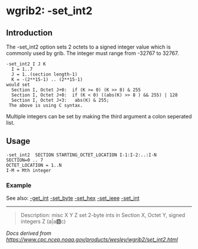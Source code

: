 # wgrib2: -set_int2

## Introduction

The -set_int2 option sets 2 octets to a
signed integer value which is commonly used by grib.
The integer must range from -32767 to 32767.

```
-set_int2 I J K
  I = 1..7
  J = 1..(section length-1)
  K = -(2**15-1) .. (2**15-1)
would set
  Section I, Octet J+0:  if (K >= 0) (K >> 8) & 255
  Section I, Octet J+0:  if (K < 0) ((abs(K) >> 8 ) && 255) | 128
  Section I, Octet J+3:   abs(K) & 255;
 The above is using C syntax.
```

Multiple integers can be set by making the third argument a colon seperated list.

## Usage

```
-set_int2  SECTION STARTING_OCTET_LOCATION I-1:I-2:..:I-N
SECTION=0 .. 7
OCTET_LOCATION = 1..N
I-M = Mth integer
```

### Example

See also:
[-get_int](get_int.md)
[-set_byte](set_byte.md)
[-set_hex](set_hex.md)
[-set_ieee](set_ieee.md)
[-set_int](set_int.md)

---

> Description: misc X Y Z set 2-byte ints in Section X, Octet Y, signed integers Z (a|a:b:c)

_Docs derived from <https://www.cpc.ncep.noaa.gov/products/wesley/wgrib2/set_int2.html>_
